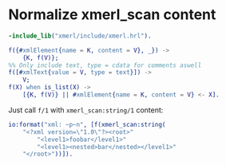 # Normalize xmerl_scan content

```erlang
-include_lib("xmerl/include/xmerl.hrl").

f({#xmlElement{name = K, content = V}, _}) -> 
	{K, f(V)};
%% Only include text, type = cdata for comments aswell
f([#xmlText{value = V, type = text}]) ->
	V;
f(X) when is_list(X) ->
	[{K, f(V)} || #xmlElement{name = K, content = V} <- X].
```

Just call `f/1` with `xmerl_scan:string/1` content:

```erlang
io:format("xml: ~p~n", [f(xmerl_scan:string(
	"<?xml version=\"1.0\"?><root>"
		"<level1>foobar</level1>"
		"<level1><nested>bar</nested></level1>"
	"</root>"))]).
```
